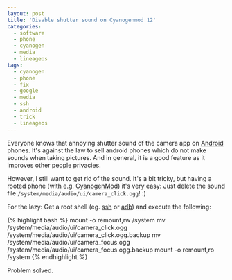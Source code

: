 ```yaml
---
layout: post
title: 'Disable shutter sound on Cyanogenmod 12'
categories:
  - software
  - phone
  - cyanogen
  - media
  - lineageos
tags:
  - cyanogen
  - phone
  - fix
  - google
  - media
  - ssh
  - android
  - trick
  - lineageos
---
```


Everyone knows that annoying shutter sound of the camera app on [Android](https://en.wikipedia.org/wiki/Android_%28operating_system%29) phones. It's against the law to sell android phones which do not make sounds when taking pictures. And in general, it is a good feature as it improves other people privacies.

However, I still want to get rid of the sound. It's a bit tricky, but having a rooted phone (with e.g. [CyanogenMod](https://en.wikipedia.org/wiki/CyanogenMod)) it's very easy: Just delete the sound file `/system/media/audio/ui/camera_click.ogg`! :)

For the lazy: Get a root shell (eg. [ssh](https://en.wikipedia.org/wiki/Secure_Shell) or [adb](https://en.wikipedia.org/wiki/Android_software_development#Android_Debug_Bridge)) and execute the following:

{% highlight bash %}
mount -o remount,rw /system
mv /system/media/audio/ui/camera_click.ogg /system/media/audio/ui/camera_click.ogg.backup
mv /system/media/audio/ui/camera_focus.ogg /system/media/audio/ui/camera_focus.ogg.backup
mount -o remount,ro /system
{% endhighlight %}

Problem solved.
